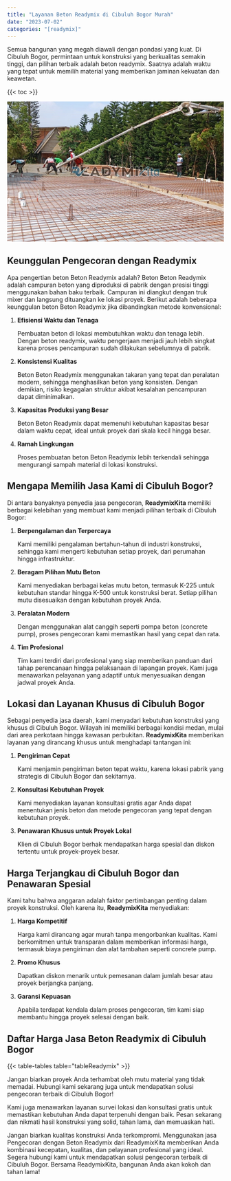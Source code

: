 ```yaml
---
title: "Layanan Beton Readymix di Cibuluh Bogor Murah"
date: "2023-07-02"
categories: "[readymix]"
---
```


Semua bangunan yang megah diawali dengan pondasi yang kuat. Di Cibuluh Bogor, permintaan untuk konstruksi yang berkualitas semakin tinggi, dan pilihan terbaik adalah beton readymix. Saatnya adalah waktu yang tepat untuk memilih material yang memberikan jaminan kekuatan dan keawetan.

{{< toc >}}

![Layanan Beton Readymix di Cibuluh Bogor Murah](/images/readymix/cor-readymix-19.jpg)

## Keunggulan Pengecoran dengan Readymix

Apa pengertian beton Beton Readymix adalah? Beton Beton Readymix adalah campuran beton yang diproduksi di pabrik dengan presisi tinggi menggunakan bahan baku terbaik. Campuran ini diangkut dengan truk mixer dan langsung dituangkan ke lokasi proyek. Berikut adalah beberapa keunggulan beton Beton Readymix jika dibandingkan metode konvensional:

1. **Efisiensi Waktu dan Tenaga**

   Pembuatan beton di lokasi membutuhkan waktu dan tenaga lebih. Dengan beton readymix, waktu pengerjaan menjadi jauh lebih singkat karena proses pencampuran sudah dilakukan sebelumnya di pabrik.

2. **Konsistensi Kualitas**

   Beton Beton Readymix menggunakan takaran yang tepat dan peralatan modern, sehingga menghasilkan beton yang konsisten. Dengan demikian, risiko kegagalan struktur akibat kesalahan pencampuran dapat diminimalkan.

3. **Kapasitas Produksi yang Besar**

   Beton Beton Readymix dapat memenuhi kebutuhan kapasitas besar dalam waktu cepat, ideal untuk proyek dari skala kecil hingga besar.

4. **Ramah Lingkungan**

   Proses pembuatan beton Beton Readymix lebih terkendali sehingga mengurangi sampah material di lokasi konstruksi.

## Mengapa Memilih Jasa Kami di Cibuluh Bogor?

Di antara banyaknya penyedia jasa pengecoran, **ReadymixKita** memiliki berbagai kelebihan yang membuat kami menjadi pilihan terbaik di Cibuluh Bogor:

1. **Berpengalaman dan Terpercaya**

   Kami memiliki pengalaman bertahun-tahun di industri konstruksi, sehingga kami mengerti kebutuhan setiap proyek, dari perumahan hingga infrastruktur.

2. **Beragam Pilihan Mutu Beton**

   Kami menyediakan berbagai kelas mutu beton, termasuk K-225 untuk kebutuhan standar hingga K-500 untuk konstruksi berat. Setiap pilihan mutu disesuaikan dengan kebutuhan proyek Anda.

3. **Peralatan Modern**

   Dengan menggunakan alat canggih seperti pompa beton (concrete pump), proses pengecoran kami memastikan hasil yang cepat dan rata.

4. **Tim Profesional**

   Tim kami terdiri dari profesional yang siap memberikan panduan dari tahap perencanaan hingga pelaksanaan di lapangan proyek. Kami juga menawarkan pelayanan yang adaptif untuk menyesuaikan dengan jadwal proyek Anda.

## Lokasi dan Layanan Khusus di Cibuluh Bogor

Sebagai penyedia jasa daerah, kami menyadari kebutuhan konstruksi yang khusus di Cibuluh Bogor. Wilayah ini memiliki berbagai kondisi medan, mulai dari area perkotaan hingga kawasan perbukitan. **ReadymixKita** memberikan layanan yang dirancang khusus untuk menghadapi tantangan ini:

1. **Pengiriman Cepat**

   Kami menjamin pengiriman beton tepat waktu, karena lokasi pabrik yang strategis di Cibuluh Bogor dan sekitarnya.

2. **Konsultasi Kebutuhan Proyek**

   Kami menyediakan layanan konsultasi gratis agar Anda dapat menentukan jenis beton dan metode pengecoran yang tepat dengan kebutuhan proyek.

3. **Penawaran Khusus untuk Proyek Lokal**

   Klien di Cibuluh Bogor berhak mendapatkan harga spesial dan diskon tertentu untuk proyek-proyek besar.

## Harga Terjangkau di Cibuluh Bogor dan Penawaran Spesial

Kami tahu bahwa anggaran adalah faktor pertimbangan penting dalam proyek konstruksi. Oleh karena itu, **ReadymixKita** menyediakan:

1. **Harga Kompetitif**

   Harga kami dirancang agar murah tanpa mengorbankan kualitas. Kami berkomitmen untuk transparan dalam memberikan informasi harga, termasuk biaya pengiriman dan alat tambahan seperti concrete pump.

2. **Promo Khusus**

   Dapatkan diskon menarik untuk pemesanan dalam jumlah besar atau proyek berjangka panjang.

3. **Garansi Kepuasan**

   Apabila terdapat kendala dalam proses pengecoran, tim kami siap membantu hingga proyek selesai dengan baik.

## Daftar Harga Jasa Beton Readymix di Cibuluh Bogor

{{< table-tables table="tableReadymix" >}}

Jangan biarkan proyek Anda terhambat oleh mutu material yang tidak memadai. Hubungi kami sekarang juga untuk mendapatkan solusi pengecoran terbaik di Cibuluh Bogor!

Kami juga menawarkan layanan survei lokasi dan konsultasi gratis untuk memastikan kebutuhan Anda dapat terpenuhi dengan baik. Pesan sekarang dan nikmati hasil konstruksi yang solid, tahan lama, dan memuaskan hati.

Jangan biarkan kualitas konstruksi Anda terkompromi. Menggunakan jasa Pengecoran dengan Beton Readymix dari ReadymixKita memberikan Anda kombinasi kecepatan, kualitas, dan pelayanan profesional yang ideal. Segera hubungi kami untuk mendapatkan solusi pengecoran terbaik di Cibuluh Bogor. Bersama ReadymixKita, bangunan Anda akan kokoh dan tahan lama!